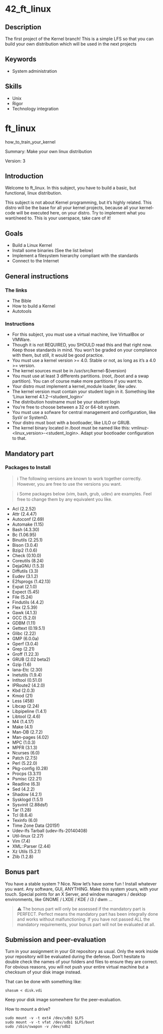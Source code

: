 # 42_ft_linux

## Description
The first project of the Kernel branch! This is a simple LFS so that you can build your own distribution which will be used in the next projects

## Keywords
* System administration

## Skills
* Unix
* Rigor
* Technology integration

# ft_linux
how_to_train_your_kernel

Summary: Make your own linux distribution

Version: 3

## Introduction
Welcome to ft_linux. In this subject, you have to build a basic, but functional, linux distribution.

This subject is not about Kernel programming, but it’s highly related. This distro will be the base for all your kernel projects, because all your kernel-code will be executed here, on your distro. Try to implement what you want/need to. This is your userspace, take care of it!

## Goals
* Build a Linux Kernel
* Install some binaries (See the list below)
* Implement a filesystem hierarchy compliant with the standards
* Connect to the Internet

## General instructions
### The links
* The Bible
* How to build a Kernel
* Autotools
### Instructions
* For this subject, you must use a virtual machine, live VirtualBox or VMWare.
* Though it is not REQUIRED, you SHOULD read this and that right now. Keep those standards in mind. You won’t be graded on your compliance with them, but still, it would be good practice.
* You must use a kernel version >= 4.0. Stable or not, as long as it’s a 4.0 >= version.
* The kernel sources must be in /usr/src/kernel-$(version)
* You must use at least 3 differents partitions. (root, /boot and a swap partition). You can of course make more partitions if you want to.
* Your distro must implement a kernel_module loader, like udev.
* The kernel version must contain your student login in it. Something like ‘Linux kernel 4.1.2-<student_login>‘
* The distribution hostname must be your student login
* You’re free to choose between a 32 or 64-bit system.
* You must use a sofware for central management and configuration, like SysV or SystemD.
* Your distro must boot with a bootloader, like LILO or GRUB.
* The kernel binary located in /boot must be named like this: vmlinuz-<linux_version>-<student_login>. Adapt your bootloader configuration to that.

## Mandatory part
### Packages to Install

> :information_source: The following versions are known to work together correctly. However, you are free to use the versions you want.

> :information_source: Some packages below (vim, bash, grub, udev) are examples. Feel free to change them by any equivalent you like.

* Acl (2.2.52)
* Attr (2.4.47)
* Autoconf (2.69)
* Automake (1.15)
* Bash (4.3.30)
* Bc (1.06.95)
* Binutils (2.25.1)
* Bison (3.0.4)
* Bzip2 (1.0.6)
* Check (0.10.0)
* Coreutils (8.24)
* DejaGNU (1.5.3)
* Diffutils (3.3)
* Eudev (3.1.2)
* E2fsprogs (1.42.13)
* Expat (2.1.0)
* Expect (5.45)
* File (5.24)
* Findutils (4.4.2)
* Flex (2.5.39)
* Gawk (4.1.3)
* GCC (5.2.0)
* GDBM (1.11)
* Gettext (0.19.5.1)
* Glibc (2.22)
* GMP (6.0.0a)
* Gperf (3.0.4)
* Grep (2.21)
* Groff (1.22.3)
* GRUB (2.02 beta2)
* Gzip (1.6)
* Iana-Etc (2.30)
* Inetutils (1.9.4)
* Intltool (0.51.0)
* IPRoute2 (4.2.0)
* Kbd (2.0.3)
* Kmod (21)
* Less (458)
* Libcap (2.24)
* Libpipeline (1.4.1)
* Libtool (2.4.6)
* M4 (1.4.17)
* Make (4.1)
* Man-DB (2.7.2)
* Man-pages (4.02)
* MPC (1.0.3)
* MPFR (3.1.3)
* Ncurses (6.0)
* Patch (2.7.5)
* Perl (5.22.0)
* Pkg-config (0.28)
* Procps (3.3.11)
* Psmisc (22.21)
* Readline (6.3)
* Sed (4.2.2)
* Shadow (4.2.1)
* Sysklogd (1.5.1)
* Sysvinit (2.88dsf)
* Tar (1.28)
* Tcl (8.6.4)
* Texinfo (6.0)
* Time Zone Data (2015f)
* Udev-lfs Tarball (udev-lfs-20140408)
* Util-linux (2.27)
* Vim (7.4)
* XML::Parser (2.44)
* Xz Utils (5.2.1)
* Zlib (1.2.8)

## Bonus part
You have a stable system ? Nice. Now let’s have some fun ! Install whatever you want. Any software, GUI, ANYTHING.
Make this system yours, with your touch. Special points for an X Server, and window managers / desktop environments, like GNOME / LXDE / KDE / i3 / dwm ...

> :warning: The bonus part will only be assessed if the mandatory part is PERFECT. Perfect means the mandatory part has been integrally done
and works without malfunctioning. If you have not passed ALL the mandatory requirements, your bonus part will not be evaluated at all.

## Submission and peer-evaluation
Turn in your assignment in your Git repository as usual. Only the work inside your repository will be evaluated during the defense. Don’t hesitate to double check the names of your folders and files to ensure they are correct. For obvious reasons, you will not push your entire virtual machine but a checksum of your disk image instead.

That can be done with something like:

`shasum < disk.vdi`

Keep your disk image somewhere for the peer-evaluation.

How to mount a drive?

```
sudo mount -v -t ext4 /dev/sdb3 $LFS
sudo mount -v -t vfat /dev/sdb1 $LFS/boot
sudo /sbin/swapon -v /dev/sdb2
```
